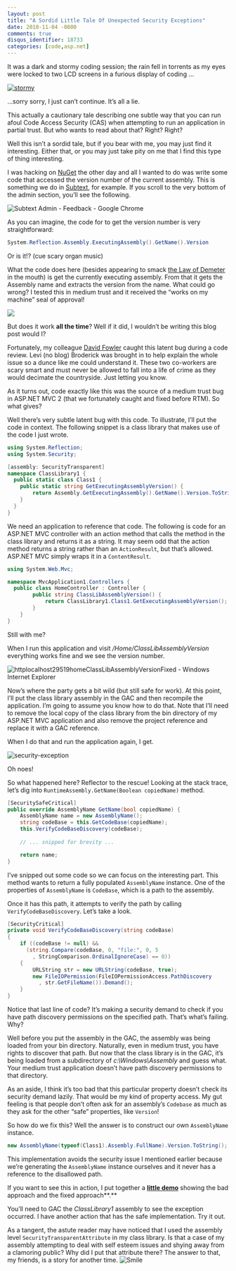 ```yaml
---
layout: post
title: "A Sordid Little Tale Of Unexpected Security Exceptions"
date: 2010-11-04 -0800
comments: true
disqus_identifier: 18733
categories: [code,asp.net]
---
```

It was a dark and stormy coding session; the rain fell in torrents as my
eyes were locked to two LCD screens in a furious display of coding …

[![stormy](http://haacked.com/images/haacked_com/WindowsLiveWriter/775597446ef4_D206/stormy_3.jpg "stormy")](http://www.sxc.hu/photo/1302654 "Photo by Roger Kirby")

…sorry sorry, I just can’t continue. It’s all a lie.

This actually a cautionary tale describing one subtle way that you can
run afoul Code Access Security (CAS) when attempting to run an
application in partial trust. But who wants to read about that? Right?
Right?

Well this isn’t a sordid tale, but if you bear with me, you may just
find it interesting. Either that, or you may just take pity on me that I
find this type of thing interesting.

I was hacking on [NuGet](http://nuget.codeplex.com/ "NuGet Project") the
other day and all I wanted to do was write some code that accessed the
version number of the current assembly. This is something we do in
[Subtext](http://subtextproject.com/ "Subtext"), for example. If you
scroll to the very bottom of the admin section, you’ll see the
following.

![Subtext Admin - Feedback - Google
Chrome](http://haacked.com/images/haacked_com/WindowsLiveWriter/775597446ef4_D206/Subtext%20Admin%20-%20Feedback%20-%20Google%20Chrome_753585da-76b5-4af2-9b42-e74c0bae6c28.png "Subtext Admin - Feedback - Google Chrome")

As you can imagine, the code for to get the version number is very
straightforward:

```csharp
System.Reflection.Assembly.ExecutingAssembly().GetName().Version
```

Or is it!? (cue scary organ music)

What the code does here (besides appearing to smack [the Law of
Demeter](http://haacked.com/archive/2009/07/14/law-of-demeter-dot-counting.aspx "Law of Demeter")
in the mouth) is get the currently executing assembly. From that it gets
the Assembly name and extracts the version from the name. What could go
wrong? I tested this in medium trust and it received the “works on my
machine” seal of approval!

![](http://haacked.com/images/haacked_com/WindowsLiveWriter/UsefulMVC2UpgradeTip_EC18/works-on-my-machine_3.png)

But does it work **all the time**? Well if it did, I wouldn’t be writing
this blog post would I?

Fortunately, my colleague [David
Fowler](http://weblogs.asp.net/davidfowler/ "David Fowler's blog")
caught this latent bug during a code review. Levi (no blog) Broderick
was brought in to help explain the whole issue so a dunce like me could
understand it. These two co-workers are scary smart and must never be
allowed to fall into a life of crime as they would decimate the
countryside. Just letting you know.

As it turns out, code exactly like this was the source of a medium trust
bug in ASP.NET MVC 2 (that we fortunately caught and fixed before RTM).
So what gives?

Well there’s very subtle latent bug with this code. To illustrate, I’ll
put the code in context. The following snippet is a class library that
makes use of the code I just wrote.

```csharp
using System.Reflection;
using System.Security; 
```

```csharp
[assembly: SecurityTransparent] 
namespace ClassLibrary1 {
  public static class Class1 {
    public static string GetExecutingAssemblyVersion() {
        return Assembly.GetExecutingAssembly().GetName().Version.ToString();
    }
  }
}
```

We need an application to reference that code. The following is code for
an ASP.NET MVC controller with an action method that calls the method in
the class library and returns it as a string. It may seem odd that the
action method returns a string rather than an `ActionResult`, but that’s
allowed. ASP.NET MVC simply wraps it in a `ContentResult`.

```csharp
using System.Web.Mvc;

namespace MvcApplication1.Controllers {
  public class HomeController : Controller {
        public string ClassLibAssemblyVersion() {
            return ClassLibrary1.Class1.GetExecutingAssemblyVersion();
        }
    }
}
```

Still with me?

When I run this application and visit */Home/ClassLibAssemblyVersion*
everything works fine and we see the version number.

![httplocalhost29519homeClassLibAssemblyVersionFixed - Windows Internet
Explorer](http://haacked.com/images/haacked_com/WindowsLiveWriter/775597446ef4_D206/httplocalhost29519homeClassLibAssemblyVersionFixed%20-%20Windows%20Internet%20Explorer_19fefe6c-3d6b-4329-89e8-1a4b7cb8ad6f.png "httplocalhost29519homeClassLibAssemblyVersionFixed - Windows Internet Explorer")

Now’s where the party gets a bit wild (but still safe for work). At this
point, I’ll put the class library assembly in the GAC and then recompile
the application. I’m going to assume you know how to do that. Note that
I’ll need to remove the local copy of the class library from the bin
directory of my ASP.NET MVC application and also remove the project
reference and replace it with a GAC reference.

When I do that and run the application again, I get.

![security-exception](http://haacked.com/images/haacked_com/WindowsLiveWriter/775597446ef4_D206/security-exception_7d87cfe5-1568-43e4-b627-0fbbdb9a8c28.png "security-exception")

Oh noes!

So what happened here? Reflector to the rescue! Looking at the stack
trace, let’s dig into `RuntimeAssembly.GetName(Boolean copiedName)`
method.

```csharp
[SecuritySafeCritical]
public override AssemblyName GetName(bool copiedName) {
    AssemblyName name = new AssemblyName();
    string codeBase = this.GetCodeBase(copiedName);
    this.VerifyCodeBaseDiscovery(codeBase);
    
    // ... snipped for brevity ...

    return name;
}
```

I’ve snipped out some code so we can focus on the interesting part. This
method wants to return a fully populated `AssemblyName` instance. One of
the properties of `AssemblyName` is `CodeBase`, which is a path to the
assembly.

Once it has this path, it attempts to verify the path by calling
`VerifyCodeBaseDiscovery`. Let’s take a look.

```csharp
[SecurityCritical]
private void VerifyCodeBaseDiscovery(string codeBase)
{
    if ((codeBase != null) && 
      (string.Compare(codeBase, 0, "file:", 0, 5
        , StringComparison.OrdinalIgnoreCase) == 0))
    {
        URLString str = new URLString(codeBase, true);
        new FileIOPermission(FileIOPermissionAccess.PathDiscovery
          , str.GetFileName()).Demand();
    }
}
```

Notice that last line of code? It’s making a security demand to check if
you have path discovery permissions on the specified path. That’s what’s
failing. Why?

Well before you put the assembly in the GAC, the assembly was being
loaded from your bin directory. Naturally, even in medium trust, you
have rights to discover that path. But now that the class library is in
the GAC, it’s being loaded from a subdirectory of
*c:\\Windows\\Assembly* and guess what. Your medium trust application
doesn’t have path discovery permissions to that directory.

As an aside, I think it’s too bad that this particular property doesn’t
check its security demand lazily. That would be my kind of property
access. My gut feeling is that people don’t often ask for an assembly’s
`Codebase` as much as they ask for the other “safe” properties, like
`Version`!

So how do we fix this? Well the answer is to construct our own
`AssemblyName` instance.

```csharp
new AssemblyName(typeof(Class1).Assembly.FullName).Version.ToString();
```

This implementation avoids the security issue I mentioned earlier
because we’re generating the `AssemblyName` instance ourselves and it
never has a reference to the disallowed path.

If you want to see this in action, I put together a [**little
demo**](http://code.haacked.com/mvc-2/MedTrustTestSolution.zip "A little demo.")
showing the bad approach and the fixed approach**.**

You’ll need to GAC the *ClassLibrary1* assembly to see the exception
occurred. I have another action that has the safe implementation. Try it
out.

As a tangent, the astute reader may have noticed that I used the
assembly level `SecurityTransparentAttribute` in my class library. Is
that a case of my assembly attempting to deal with self esteem issues
and shying away from a clamoring public? Why did I put that attribute
there? The answer to that, my friends, is a story for another time.
![Smile](http://haacked.com/images/haacked_com/WindowsLiveWriter/775597446ef4_D206/wlEmoticon-smile_2.png)

